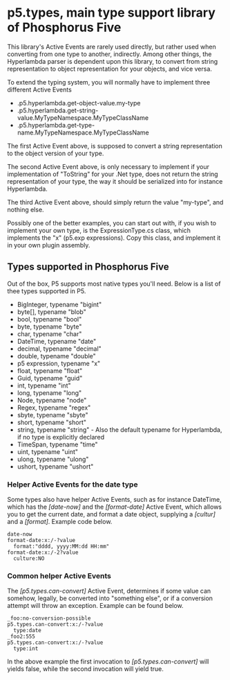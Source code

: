 p5.types, main type support library of Phosphorus Five
========

This library's Active Events are rarely used directly, but rather used when converting from one type to another, indirectly.
Among other things, the Hyperlambda parser is dependent upon this library, to convert from string representation to object representation
for your objects, and vice versa.

To extend the typing system, you will normally have to implement three different Active Events

* .p5.hyperlambda.get-object-value.my-type
* .p5.hyperlambda.get-string-value.MyTypeNamespace.MyTypeClassName
* .p5.hyperlambda.get-type-name.MyTypeNamespace.MyTypeClassName

The first Active Event above, is supposed to convert a string representation to the object version of your type.

The second Active Event above, is only necessary to implement if your implementation of "ToString" for your .Net type, does
not return the string representation of your type, the way it should be serialized into for instance Hyperlambda.

The third Active Event above, should simply return the value "my-type", and nothing else.

Possibly one of the better examples, you can start out with, if you wish to implement your own type, is the ExpressionType.cs class,
which implements the "x" (p5.exp expressions). Copy this class, and implement it in your own plugin assembly.

## Types supported in Phosphorus Five

Out of the box, P5 supports most native types you'll need. Below is a list of thee types supported in P5.

* BigInteger, typename "bigint"
* byte[], typename "blob"
* bool, typename "bool"
* byte, typename "byte"
* char, typename "char"
* DateTime, typename "date"
* decimal, typename "decimal"
* double, typename "double"
* p5 expression, typename "x"
* float, typename "float"
* Guid, typename "guid"
* int, typename "int"
* long, typename "long"
* Node, typename "node"
* Regex, typename "regex"
* sbyte, typename "sbyte"
* short, typename "short"
* string, typename "string" - Also the default typename for Hyperlambda, if no type is explicitly declared
* TimeSpan, typename "time"
* uint, typename "uint"
* ulong, typename "ulong"
* ushort, typename "ushort"

### Helper Active Events for the date type

Some types also have helper Active Events, such as for instance DateTime, which has the *[date-now]* and the *[format-date]* Active Event, 
which allows you to get the current date, and format a date object, supplying a *[cultur]* and a *[format]*. Example code below.

```
date-now
format-date:x:/-?value
  format:"dddd, yyyy:MM:dd HH:mm"
format-date:x:/-2?value
  culture:NO
```

### Common helper Active Events

The *[p5.types.can-convert]* Active Event, determines if some value can somehow, legally, be converted into "something else", or if a conversion attempt
will throw an exception. Example can be found below.

```
_foo:no-conversion-possible
p5.types.can-convert:x:/-?value
  type:date
_foo2:555
p5.types.can-convert:x:/-?value
  type:int
```

In the above example the first invocation to *[p5.types.can-convert]* will yields false, while the second invocation will yield true.




